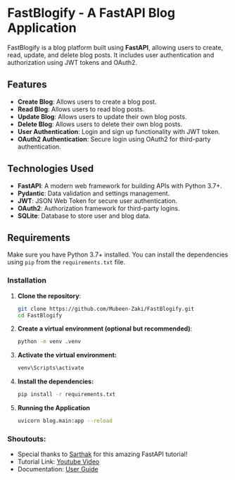 # FastBlogify - A FastAPI Blog Application

FastBlogify is a blog platform built using **FastAPI**, allowing users to create, read, update, and delete blog posts. It includes user authentication and authorization using JWT tokens and OAuth2.

## Features
- **Create Blog**: Allows users to create a blog post.
- **Read Blog**: Allows users to read blog posts.
- **Update Blog**: Allows users to update their own blog posts.
- **Delete Blog**: Allows users to delete their own blog posts.
- **User Authentication**: Login and sign up functionality with JWT token.
- **OAuth2 Authentication**: Secure login using OAuth2 for third-party authentication.

## Technologies Used
- **FastAPI**: A modern web framework for building APIs with Python 3.7+.
- **Pydantic**: Data validation and settings management.
- **JWT**: JSON Web Token for secure user authentication.
- **OAuth2**: Authorization framework for third-party logins.
- **SQLite**: Database to store user and blog data.

## Requirements

Make sure you have Python 3.7+ installed. You can install the dependencies using `pip` from the `requirements.txt` file.

### Installation

1. **Clone the repository**:
   ```bash
   git clone https://github.com/Mubeen-Zaki/FastBlogify.git
   cd FastBlogify
2. **Create a virtual environment (optional but recommended)**:
   ```bash
   python -m venv .venv
3. **Activate the virtual environment:**
   ```bash
   venv\Scripts\activate
4. **Install the dependencies:**
   ```bash
   pip install -r requirements.txt
5. **Running the Application**
   ```bash
   uvicorn blog.main:app --reload

### Shoutouts:
   - Special thanks to [Sarthak](https://github.com/sarthaksavvy) for this amazing FastAPI tutorial!
   - Tutorial Link: [Youtube Video](https://www.youtube.com/watch?v=7t2alSnE2-I&list=LL&index=2)
   - Documentation: [User Guide](https://fastapi.tiangolo.com/tutorial/)
